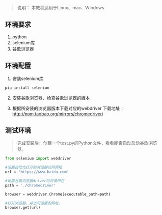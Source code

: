 > 说明： 本教程适用于Linux、mac、Windows

## 环境要求

1. python
2. selenium库
3. 谷歌浏览器

## 环境配置

1. 安装selenium库
```python
pip install selenium
```

2. 安装谷歌浏览器、检查谷歌浏览器的版本

3. 根据所安装的浏览器版本下载对应的webdriver
下载地址：http://npm.taobao.org/mirrors/chromedriver/

## 测试环境

> 完成安装后，创建一个test.py的Python文件，看看能否自动启动谷歌浏览器。

```python
from selenium import webdriver

#设置自动化打开的浏览器访问网址
url = 'https://www.baidu.com'

#设置谷歌浏览器driver的目录所在
path = './chromedriver'

browser = webdriver.Chrome(executable_path=path)

#打开浏览器，并访问设置的网址。
browser.get(url)
```

